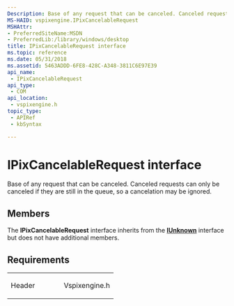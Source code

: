 ```yaml
---
Description: Base of any request that can be canceled. Canceled requests can only be canceled if they are still in the queue, so a cancelation may be ignored.
MS-HAID: vspixengine.IPixCancelableRequest
MSHAttr:
- PreferredSiteName:MSDN
- PreferredLib:/library/windows/desktop
title: IPixCancelableRequest interface
ms.topic: reference
ms.date: 05/31/2018
ms.assetid: 5463ADDD-6FE8-428C-A348-3811C6E97E39
api_name: 
 - IPixCancelableRequest
api_type: 
 - COM
api_location: 
 - vspixengine.h
topic_type: 
 - APIRef
 - kbSyntax

---
```


# <span id="vspixengine.ipixcancelablerequest"></span>IPixCancelableRequest interface

Base of any request that can be canceled. Canceled requests can only be canceled if they are still in the queue, so a cancelation may be ignored.

## Members

The **IPixCancelableRequest** interface inherits from the [**IUnknown**](/windows/desktop/api/unknwn/nn-unknwn-iunknown) interface but does not have additional members.

## Requirements

<table><colgroup><col style="width: 50%" /><col style="width: 50%" /></colgroup><tbody><tr class="odd"><td><p>Header</p></td><td>Vspixengine.h</td></tr></tbody></table>

 

 